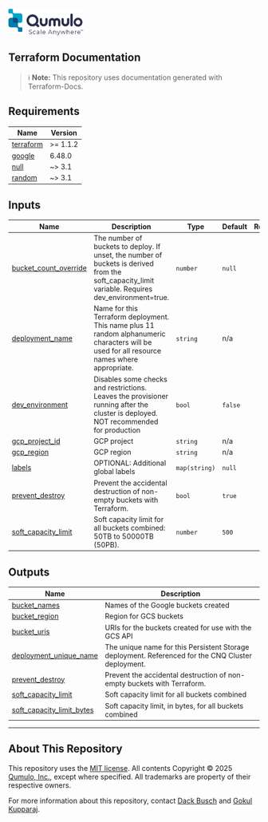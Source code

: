 <!-- BEGIN_TF_DOCS -->

<a target="_blank" href="https://qumulo.com/"><img src="./.config/images/qumulo-scale-anywhere-logo.webp" style="width:150px;height:53px;"></a>

## Terraform Documentation

> ℹ️ **Note:** This repository uses documentation generated with Terraform-Docs.  

## Requirements

| Name | Version |
|------|---------|
| <a name="requirement_terraform"></a> [terraform](#requirement\_terraform) | >= 1.1.2 |
| <a name="requirement_google"></a> [google](#requirement\_google) | 6.48.0 |
| <a name="requirement_null"></a> [null](#requirement\_null) | ~> 3.1 |
| <a name="requirement_random"></a> [random](#requirement\_random) | ~> 3.1 |

## Inputs

| Name | Description | Type | Default | Required |
|------|-------------|------|---------|:--------:|
| <a name="input_bucket_count_override"></a> [bucket\_count\_override](#input\_bucket\_count\_override) | The number of buckets to deploy. If unset, the number of buckets is derived from the soft\_capacity\_limit variable. Requires dev\_environment=true. | `number` | `null` | no |
| <a name="input_deployment_name"></a> [deployment\_name](#input\_deployment\_name) | Name for this Terraform deployment.  This name plus 11 random alphanumeric characters will be used for all resource names where appropriate. | `string` | n/a | yes |
| <a name="input_dev_environment"></a> [dev\_environment](#input\_dev\_environment) | Disables some checks and restrictions. Leaves the provisioner running after the cluster is deployed. NOT recommended for production | `bool` | `false` | no |
| <a name="input_gcp_project_id"></a> [gcp\_project\_id](#input\_gcp\_project\_id) | GCP project | `string` | n/a | yes |
| <a name="input_gcp_region"></a> [gcp\_region](#input\_gcp\_region) | GCP region | `string` | n/a | yes |
| <a name="input_labels"></a> [labels](#input\_labels) | OPTIONAL: Additional global labels | `map(string)` | `null` | no |
| <a name="input_prevent_destroy"></a> [prevent\_destroy](#input\_prevent\_destroy) | Prevent the accidental destruction of non-empty buckets with Terraform. | `bool` | `true` | no |
| <a name="input_soft_capacity_limit"></a> [soft\_capacity\_limit](#input\_soft\_capacity\_limit) | Soft capacity limit for all buckets combined: 50TB to 50000TB (50PB). | `number` | `500` | no |

## Outputs

| Name | Description |
|------|-------------|
| <a name="output_bucket_names"></a> [bucket\_names](#output\_bucket\_names) | Names of the Google buckets created |
| <a name="output_bucket_region"></a> [bucket\_region](#output\_bucket\_region) | Region for GCS buckets |
| <a name="output_bucket_uris"></a> [bucket\_uris](#output\_bucket\_uris) | URIs for the buckets created for use with the GCS API |
| <a name="output_deployment_unique_name"></a> [deployment\_unique\_name](#output\_deployment\_unique\_name) | The unique name for this Persistent Storage deployment.  Referenced for the CNQ Cluster deployment. |
| <a name="output_prevent_destroy"></a> [prevent\_destroy](#output\_prevent\_destroy) | Prevent the accidental destruction of non-empty buckets with Terraform. |
| <a name="output_soft_capacity_limit"></a> [soft\_capacity\_limit](#output\_soft\_capacity\_limit) | Soft capacity limit for all buckets combined |
| <a name="output_soft_capacity_limit_bytes"></a> [soft\_capacity\_limit\_bytes](#output\_soft\_capacity\_limit\_bytes) | Soft capacity limit, in bytes, for all buckets combined |

---

## About This Repository
This repository uses the [MIT license](LICENSE). All contents Copyright &copy; 2025 [Qumulo, Inc.](https://qumulo.com), except where specified. All trademarks are property of their respective owners.

For more information about this repository, contact [Dack Busch](https://github.com/dackbusch) and [Gokul Kupparaj](https://github.com/gokulku).
<!-- END_TF_DOCS -->